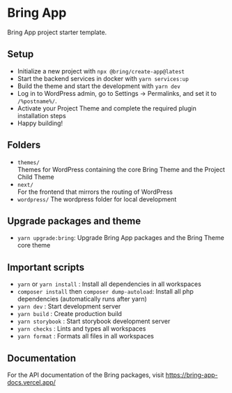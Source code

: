 # Bring App

Bring App project starter template.

## Setup

- Initialize a new project with `npx @bring/create-app@latest`
- Start the backend services in docker with `yarn services:up`
- Build the theme and start the development with `yarn dev`
- Log in to WordPress admin, go to Settings -> Permalinks, and set it to `/%postname%/`.
- Activate your Project Theme and complete the required plugin installation steps
- Happy building!

## Folders

- `themes/`  
  Themes for WordPress containing the core Bring Theme and the Project Child Theme
- `next/`  
  For the frontend that mirrors the routing of WordPress
- `wordpress/`
  The wordpress folder for local development

## Upgrade packages and theme

- `yarn upgrade:bring`: Upgrade Bring App packages and the Bring Theme core theme

## Important scripts

- `yarn` or `yarn install` : Install all dependencies in all workspaces
- `composer install` then `composer dump-autoload`: Install all php dependencies (automatically runs after yarn)
- `yarn dev` : Start development server
- `yarn build` : Create production build
- `yarn storybook` : Start storybook development server
- `yarn checks` : Lints and types all workspaces
- `yarn format` : Formats all files in all workspaces

## Documentation

For the API documentation of the Bring packages, visit https://bring-app-docs.vercel.app/
